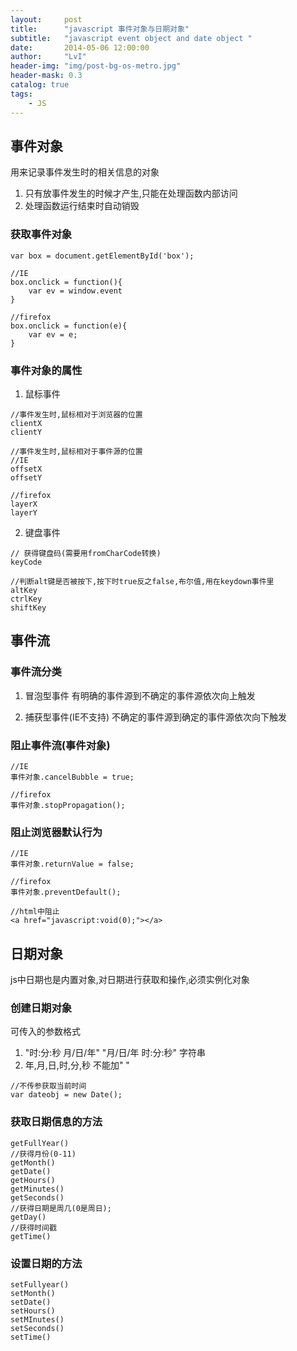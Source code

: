 ```yaml
---
layout:     post
title:      "javascript 事件对象与日期对象"
subtitle:   "javascript event object and date object "
date:       2014-05-06 12:00:00
author:     "LvI"
header-img: "img/post-bg-os-metro.jpg"
header-mask: 0.3
catalog: true
tags:
    - JS
---
```


## 事件对象

用来记录事件发生时的相关信息的对象
1. 只有放事件发生的时候才产生,只能在处理函数内部访问
2. 处理函数运行结束时自动销毁

### 获取事件对象

```
var box = document.getElementById('box');

//IE
box.onclick = function(){
	var ev = window.event
}

//firefox
box.onclick = function(e){
	var ev = e;
}
```

### 事件对象的属性

1. 鼠标事件

```
//事件发生时,鼠标相对于浏览器的位置
clientX
clientY

//事件发生时,鼠标相对于事件源的位置
//IE
offsetX
offsetY

//firefox
layerX
layerY
```

2. 键盘事件

```
// 获得键盘码(需要用fromCharCode转换)
keyCode

//判断alt键是否被按下,按下时true反之false,布尔值,用在keydown事件里
altKey
ctrlKey
shiftKey
```

## 事件流

### 事件流分类

1. 冒泡型事件
有明确的事件源到不确定的事件源依次向上触发

2. 捕获型事件(IE不支持)
不确定的事件源到确定的事件源依次向下触发

### 阻止事件流(事件对象)

```
//IE
事件对象.cancelBubble = true;

//firefox
事件对象.stopPropagation();
```

### 阻止浏览器默认行为

```
//IE
事件对象.returnValue = false;

//firefox
事件对象.preventDefault();

//html中阻止
<a href="javascript:void(0);"></a>
```

## 日期对象

js中日期也是内置对象,对日期进行获取和操作,必须实例化对象

### 创建日期对象

可传入的参数格式
1. "时:分:秒 月/日/年"  "月/日/年 时:分:秒" 字符串
2. 年,月,日,时,分,秒 不能加" "

```
//不传参获取当前时间
var dateobj = new Date();
```

### 获取日期信息的方法

```
getFullYear()
//获得月份(0-11)
getMonth()
getDate()
getHours()
getMinutes()
getSeconds()
//获得日期是周几(0是周日);
getDay()
//获得时间戳
getTime()
```

### 设置日期的方法

```
setFullyear()
setMonth()
setDate()
setHours()
setMInutes()
setSeconds()
setTime()
```